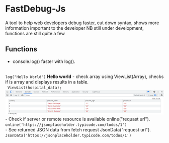 # FastDebug-Js
A tool to help web developers debug faster, cut down syntax, shows more information important to the developer
NB still under development, functions are still quite a few

## Functions
- console.log() faster with log().
<br>
<code>log("Hello World")</code>
<b>Hello world</b>
- check array using ViewList(Array), checks if is array and displays results in a table.
<br>
<code> ViewList(hospital_data);</code>
<br>
<img src='./Examples/Capture.PNG'/>
<br>
- Check if server or remote resource is available  online("requast url").
<br>
<code>online('https://jsonplaceholder.typicode.com/todos/1')</code>
<br>
- See returned JSON data from fetch request JsonData("request url").
<br>
<code>JsonData('https://jsonplaceholder.typicode.com/todos/1')</code>
